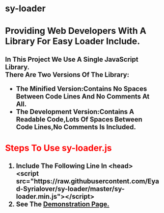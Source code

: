 # sy-loader
<h1>
Providing Web Developers With A Library For Easy Loader Include.
</h1>
<h2>
In This Project We Use A Single JavaScript Library.<br>
There Are Two Versions Of The Library:
<ul>
<li><strong>The Minified Version:</strong>Contains No Spaces Between Code Lines And No Comments At All.</li>
<li><strong>The Development Version:</strong>Contains A Readable Code,Lots Of Spaces Between Code Lines,No Comments Is Included.</li>
</ul>
</h2>
<h1 style="color:red;">Steps To Use sy-loader.js</h1>
<h2>
<ol>
<li>Include The Following Line In &#60;head></li>
&#60;script src="https://raw.githubusercontent.com/Eyad-Syrialover/sy-loader/master/sy-loader.min.js">&#60;/script>
<li>See The <a href="https://raw.githubusercontent.com/Eyad-Syrialover/sy-loader/master/sy-loader.html" target="_blank">Demonstration Page.</a></li>
</ol>
</h2>
